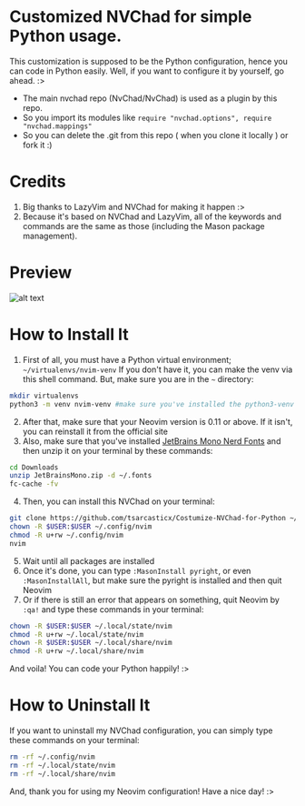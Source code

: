 # Customized NVChad for simple Python usage.

This customization is supposed to be the Python configuration, hence you can code in Python easily.
Well, if you want to configure it by yourself, go ahead. :>

- The main nvchad repo (NvChad/NvChad) is used as a plugin by this repo.
- So you import its modules like `require "nvchad.options", require "nvchad.mappings"`
- So you can delete the .git from this repo ( when you clone it locally ) or fork it :)

# Credits

1) Big thanks to LazyVim and NVChad for making it happen :>
2) Because it's based on NVChad and LazyVim, all of the keywords and commands are the same as those (including the Mason package management).

# Preview
![alt text](https://github.com/tsarcasticx/Costumize-NVChad-for-Python/blob/main/Preview.png)

# How to Install It

1) First of all, you must have a Python virtual environment; `~/virtualenvs/nvim-venv`
   If you don't have it, you can make the venv via this shell command. But, make sure you are in the `~` directory:
```sh
mkdir virtualenvs
python3 -m venv nvim-venv #make sure you've installed the python3-venv
```
2) After that, make sure that your Neovim version is 0.11 or above. If it isn't, you can reinstall it from the official site
3) Also, make sure that you've installed [JetBrains Mono Nerd Fonts](https://github.com/ryanoasis/nerd-fonts/releases/download/v3.4.0/JetBrainsMono.zip) and then unzip it on your terminal by these commands:
```sh
cd Downloads
unzip JetBrainsMono.zip -d ~/.fonts
fc-cache -fv
```
4) Then, you can install this NVChad on your terminal:
```sh
git clone https://github.com/tsarcasticx/Costumize-NVChad-for-Python ~/.config/nvim
chown -R $USER:$USER ~/.config/nvim
chmod -R u+rw ~/.config/nvim
nvim
```
5) Wait until all packages are installed
6) Once it's done, you can type `:MasonInstall pyright`, or even `:MasonInstallAll`, but make sure the pyright is installed
   and then quit Neovim
7) Or if there is still an error that appears on something, quit Neovim by `:qa!` and type these commands in your terminal:
```sh
chown -R $USER:$USER ~/.local/state/nvim
chmod -R u+rw ~/.local/state/nvim
chown -R $USER:$USER ~/.local/share/nvim
chmod -R u+rw ~/.local/share/nvim
```

And voila! You can code your Python happily! :>

# How to Uninstall It

If you want to uninstall my NVChad configuration, you can simply type these commands on your terminal:
```sh
rm -rf ~/.config/nvim
rm -rf ~/.local/state/nvim
rm -rf ~/.local/share/nvim
```
And, thank you for using my Neovim configuration! Have a nice day! :>
